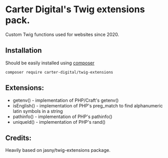 Carter Digital's Twig extensions pack.
=======================
Custom Twig functions used for websites since 2020.

## Installation
Should be easily installed using [composer](http://getcomposer.org/)

    composer require carter-digital/twig-extensions

## Extensions:
* getenv() - implementation of PHP/Craft's getenv()
* isEnglish() - implementation of PHP's preg_match to find alphanumeric latin symbols in a string
* pathinfo() - implementation of PHP's pathinfo()
* uniqueId() - implementation of PHP's rand()

## Credits:
Heavily based on jasny/twig-extensions package.